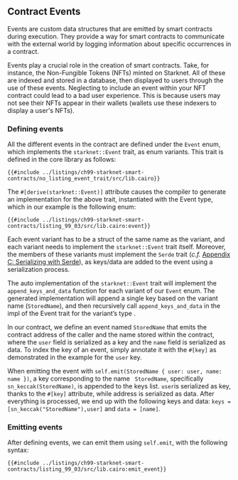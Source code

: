 ## Contract Events

Events are custom data structures that are emitted by smart contracts during execution.
They provide a way for smart contracts to communicate with the external world by logging information
about specific occurrences in a contract.

Events play a crucial role in the creation of smart contracts. Take, for instance, the Non-Fungible Tokens (NFTs) minted on Starknet. All of these are indexed and stored in a database, then displayed to users through the use of these events. Neglecting to include an event within your NFT contract could lead to a bad user experience. This is because users may not see their NFTs appear in their wallets (wallets use these indexers to display a user's NFTs).

### Defining events

All the different events in the contract are defined under the `Event` enum, which implements the `starknet::Event` trait, as enum variants. This trait is defined in the core library as follows:

```rust,noplayground
{{#include ../listings/ch99-starknet-smart-contracts/no_listing_event_trait/src/lib.cairo}}
```

The `#[derive(starknet::Event)]` attribute causes the compiler to generate an implementation for the above trait,
instantiated with the Event type, which in our example is the following enum:

```rust,noplayground
{{#include ../listings/ch99-starknet-smart-contracts/listing_99_03/src/lib.cairo:event}}
```

Each event variant has to be a struct of the same name as the variant, and each variant needs to implement the `starknet::Event` trait itself.
Moreover, the members of these variants must implement the `Serde` trait (_c.f._ [Appendix C: Serializing with Serde](./appendix-03-derivable-traits.html#serializing-with-serde)), as keys/data are added to the event using a serialization process.

The auto implementation of the `starknet::Event` trait will implement the `append_keys_and_data` function for each variant of our `Event` enum. The generated implementation will append a single key based on the variant name (`StoredName`), and then recursively call `append_keys_and_data` in the impl of the Event trait for the variant’s type .

In our contract, we define an event named `StoredName` that emits the contract address of the caller and the name stored within the contract, where the `user` field is serialized as a key and the `name` field is serialized as data.
To index the key of an event, simply annotate it with the `#[key]` as demonstrated in the example for the `user` key.

When emitting the event with `self.emit(StoredName { user: user, name: name })`, a key corresponding to the name ` StoredName`, specifically `sn_keccak(StoredName)`, is appended to the keys list. `user`is serialized as key, thanks to the `#[key]` attribute, while address is serialized as data. After everything is processed, we end up with the following keys and data: `keys = [sn_keccak("StoredName"),user]` and `data = [name]`.

### Emitting events

After defining events, we can emit them using `self.emit`, with the following syntax:

```rust,noplayground
{{#include ../listings/ch99-starknet-smart-contracts/listing_99_03/src/lib.cairo:emit_event}}
```
